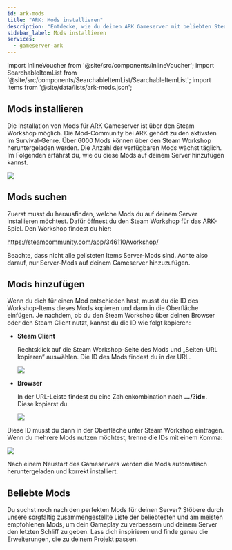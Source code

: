 ```yaml
---
id: ark-mods
title: "ARK: Mods installieren"
description: "Entdecke, wie du deinen ARK Gameserver mit beliebten Steam Workshop Mods aufpeppen und dein Spielerlebnis individuell anpassen kannst → Jetzt mehr erfahren"
sidebar_label: Mods installieren
services:
  - gameserver-ark
---
```


import InlineVoucher from '@site/src/components/InlineVoucher';
import SearchableItemList from '@site/src/components/SearchableItemList/SearchableItemList';
import items from '@site/data/lists/ark-mods.json';

## Mods installieren

Die Installation von Mods für ARK Gameserver ist über den Steam Workshop möglich. Die Mod-Community bei ARK gehört zu den aktivsten im Survival-Genre. Über 6000 Mods können über den Steam Workshop heruntergeladen werden. Die Anzahl der verfügbaren Mods wächst täglich. Im Folgenden erfährst du, wie du diese Mods auf deinem Server hinzufügen kannst.



![](https://screensaver01.zap-hosting.com/index.php/s/rPT5rKaKtbxgJnr/preview)

<InlineVoucher />

## Mods suchen

Zuerst musst du herausfinden, welche Mods du auf deinem Server installieren möchtest. Dafür öffnest du den Steam Workshop für das ARK-Spiel. Den Workshop findest du hier:

https://steamcommunity.com/app/346110/workshop/



Beachte, dass nicht alle gelisteten Items Server-Mods sind. Achte also darauf, nur Server-Mods auf deinem Gameserver hinzuzufügen.



## Mods hinzufügen

Wenn du dich für einen Mod entschieden hast, musst du die ID des Workshop-Items dieses Mods kopieren und dann in die Oberfläche einfügen. Je nachdem, ob du den Steam Workshop über deinen Browser oder den Steam Client nutzt, kannst du die ID wie folgt kopieren:

- **Steam Client**

  Rechtsklick auf die Steam Workshop-Seite des Mods und „Seiten-URL kopieren“ auswählen. Die ID des Mods findest du in der URL.

  ![](https://screensaver01.zap-hosting.com/index.php/s/tQAcSrYYBSRAZEf/preview)

  

- **Browser**

  In der URL-Leiste findest du eine Zahlenkombination nach **.../?id=**. Diese kopierst du.

  ![](https://screensaver01.zap-hosting.com/index.php/s/HzZjRF7eb2maE6a/preview)



Diese ID musst du dann in der Oberfläche unter Steam Workshop eintragen. Wenn du mehrere Mods nutzen möchtest, trenne die IDs mit einem Komma:



![](https://screensaver01.zap-hosting.com/index.php/s/fc7piqsTJQoABeL/preview)



Nach einem Neustart des Gameservers werden die Mods automatisch heruntergeladen und korrekt installiert.


## Beliebte Mods

Du suchst noch nach den perfekten Mods für deinen Server? Stöbere durch unsere sorgfältig zusammengestellte Liste der beliebtesten und am meisten empfohlenen Mods, um dein Gameplay zu verbessern und deinem Server den letzten Schliff zu geben. Lass dich inspirieren und finde genau die Erweiterungen, die zu deinem Projekt passen.

<SearchableItemList items={items} />


<InlineVoucher />